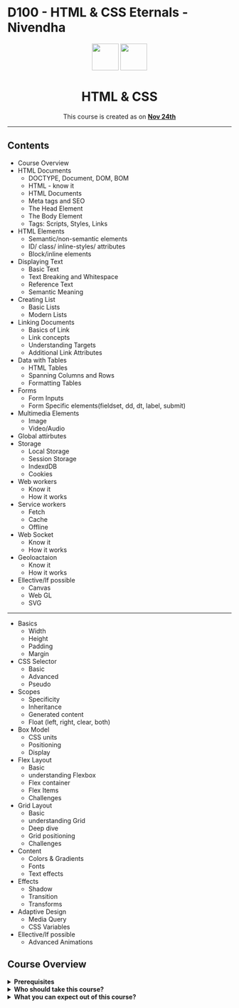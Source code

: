# D100 - HTML & CSS Eternals - Nivendha

<div align="center">
  <img height="60" src="https://img.icons8.com/color/48/000000/html-5--v1.png"/>
  <img height="60" src="https://img.icons8.com/color/48/000000/css3.png"/>
  <h1>HTML & CSS</h1>

<span>This course is created as on <a href=#><b>Nov 24th</b></a>
</span>

<!-- [![Open in Gitpod](https://gitpod.io/button/open-in-gitpod.svg)](https://gitpod.io/#https://github.com/eternals-school/D100) -->

</div>


---
## Contents

+ Course Overview
+ HTML Documents
  - DOCTYPE, Document, DOM, BOM
  - HTML - know it
  - HTML Documents
  - Meta tags and SEO
  - The Head Element
  - The Body Element
  - Tags: Scripts, Styles, Links
+ HTML Elements
  - Semantic/non-semantic elements
  - ID/ class/ inline-styles/ attributes
  - Block/inline elements
+ Displaying Text
  - Basic Text
  - Text Breaking and Whitespace
  - Reference Text
  - Semantic Meaning
+ Creating List
  - Basic Lists
  - Modern Lists
+ Linking Documents
  - Basics of Link
  - Link concepts
  - Understanding Targets
  - Additional Link Attributes
+ Data with Tables
  - HTML Tables
  - Spanning Columns and Rows
  - Formatting Tables
+ Forms
  - Form Inputs
  - Form Specific elements(fieldset, dd, dt, label, submit)
+ Multimedia Elements
  - Image
  - Video/Audio
+ Global attirbutes
+ Storage
  - Local Storage
  - Session Storage
  - IndexdDB
  - Cookies
+ Web workers
  - Know it
  - How it works
+ Service workers
  - Fetch
  - Cache
  - Offline
+ Web Socket
  - Know it
  - How it works
+ Geoloactaion
  - Know it
  - How it works
+ Ellective/If possible
  - Canvas
  - Web GL
  - SVG

---
+ Basics
  - Width
  - Height
  - Padding
  - Margin
+ CSS Selector
  - Basic
  - Advanced
  - Pseudo
+ Scopes
  - Specificity
  - Inheritance
  - Generated content
  - Float (left, right, clear, both)
+ Box Model
  - CSS units
  - Positioning
  - Display
+ Flex Layout
  - Basic
  - understanding Flexbox
  - Flex container
  - Flex Items
  - Challenges
+ Grid Layout
  - Basic
  - understanding Grid
  - Deep dive
  - Grid positioning
  - Challenges
+ Content
  - Colors & Gradients
  - Fonts
  - Text effects
+ Effects
  - Shadow
  - Transition
  - Transforms
+ Adaptive Design
  - Media Query
  - CSS Variables
+ Ellective/If possible
  - Advanced Animations



## Course Overview
<details><summary><b>Prerequisites</b></summary>
<p>
<ul>
<li>Git</li>
<li>Basic knowledge of Text editor and Browser</li>
</ul>
</p>
</details>

<details><summary><b>Who should take this course?</b></summary>
<p>
Anyone who has started/new with less than 1 year of experience in front-end career
</p>
</details>

<details><summary><b>What you can expect out of this course?</b></summary>
<p>
You will get a striong understanding about the basics and a very good application directed thinking skill
</p>
</details>
